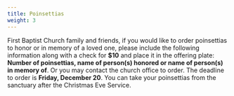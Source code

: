 ```yaml
---
title: Poinsettias
weight: 3
---
```


First Baptist Church family and friends, if you would like to order poinsettias to honor or in memory of a loved one, please include the following information along with a check for **$10** and place it in the offering plate: **Number of poinsettias, name of person(s) honored or name of person(s) in memory of**. Or you may contact the church office to order. The deadline to order is **Friday, December 20**. You can take your poinsettias from the sanctuary after the Christmas Eve Service.